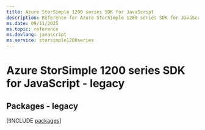 ```yaml
---
title: Azure StorSimple 1200 series SDK for JavaScript
description: Reference for Azure StorSimple 1200 series SDK for JavaScript
ms.date: 09/11/2025
ms.topic: reference
ms.devlang: javascript
ms.service: storsimple1200series
---
```

# Azure StorSimple 1200 series SDK for JavaScript - legacy
## Packages - legacy
[!INCLUDE [packages](storsimple-1200-series-index.md)]